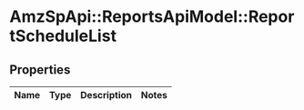 # AmzSpApi::ReportsApiModel::ReportScheduleList

## Properties
Name | Type | Description | Notes
------------ | ------------- | ------------- | -------------


